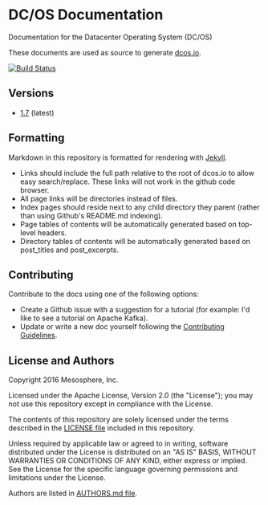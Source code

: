 # DC/OS Documentation
Documentation for the Datacenter Operating System (DC/OS)

These documents are used as source to generate [dcos.io](https://dcos.io/).

[![Build Status](https://travis-ci.com/dcos/dcos-docs.svg?token=yAREgxuvuzZLg282ZE3m&branch=master)](https://travis-ci.com/dcos/dcos-docs)

## Versions

- [1.7](1.7) (latest)

## Formatting

Markdown in this repository is formatted for rendering with [Jekyll](https://jekyllrb.com/).

- Links should include the full path relative to the root of dcos.io to allow easy search/replace. These links will not work in the github code browser.
- All page links will be directories instead of files.
- Index pages should reside next to any child directory they parent (rather than using Github's README.md indexing).
- Page tables of contents will be automatically generated based on top-level headers.
- Directory tables of contents will be automatically generated based on post_titles and post_excerpts.

## Contributing

Contribute to the docs using one of the following options:

* Create a Github issue with a suggestion for a tutorial (for example: I'd like to see a tutorial on Apache Kafka).
* Update or write a new doc yourself following the [Contributing Guidelines](CONTRIBUTING.md).

## License and Authors

Copyright 2016 Mesosphere, Inc.

Licensed under the Apache License, Version 2.0 (the "License");
you may not use this repository except in compliance with the License.

The contents of this repository are solely licensed under the terms described in the [LICENSE file](./LICENSE) included in this repository.

Unless required by applicable law or agreed to in writing, software
distributed under the License is distributed on an "AS IS" BASIS,
WITHOUT WARRANTIES OR CONDITIONS OF ANY KIND, either express or implied.
See the License for the specific language governing permissions and
limitations under the License.

Authors are listed in [AUTHORS.md file](./AUTHORS.md).
